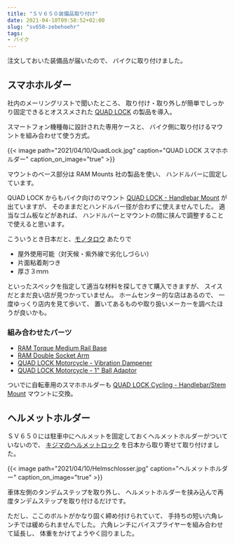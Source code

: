 ```yaml
---
title: "ＳＶ６５０装備品取り付け"
date: 2021-04-10T09:58:52+02:00
slug: "sv650-zebehoehr"
tags:
- バイク
---
```

注文しておいた装備品が届いたので、
バイクに取り付けました。

## スマホホルダー

社内のメーリングリストで聞いたところ、
取り付け・取り外しが簡単でしっかり固定できるとオススメされた [QUAD LOCK](https://www.quadlockcase.eu/) の製品を導入。

スマートフォン機種毎に設計された専用ケースと、
バイク側に取り付けるマウントを組み合わせて使う方式。

{{< image
    path="2021/04/10/QuadLock.jpg"
    caption="QUAD LOCK スマホホルダー"
    caption_on_image="true" >}}

マウントのベース部分は RAM Mounts 社の製品を使い、
ハンドルバーに固定しています。

QUAD LOCK からもバイク向けのマウント [QUAD LOCK - Handlebar Mount](https://www.quadlockcase.eu/collections/shop-mounts/products/motorcycle-mount?variant=40794347408) が出ていますが、
そのままだとハンドルバー径が合わずに使えませんでした。
適当なゴム板などがあれば、
ハンドルバーとマウントの間に挟んで調整することで使えると思います。

こういうとき日本だと、[モノタロウ](https://www.monotaro.com/) あたりで

* 屋外使用可能（対天候・紫外線で劣化しづらい）
* 片面粘着剤つき
* 厚さ３ｍｍ

といったスペックを指定して適当な材料を探してきて購入できますが、
スイスだとまだ良い店が見つかっていません。
ホームセンター的な店はあるので、
一度ゆっくり店内を見て歩いて、
置いてあるものや取り扱いメーカーを調べたほうが良いかも。

### 組み合わせたパーツ
* [RAM Torque Medium Rail Base](https://www.rammount.com/part/RAM-B-408-75-1U)
* [RAM Double Socket Arm](https://www.rammount.com/part/RAM-B-201U-A)
* [QUAD LOCK Motorcycle - Vibration Dampener](https://www.quadlockcase.eu/collections/accessories/products/vibration-dampener?variant=32835175874642)
* [QUAD LOCK Motorcycle - 1" Ball Adaptor](https://www.quadlockcase.eu/collections/shop-mounts/products/1-ball-adaptor-motorcycle?variant=12399881650285)

ついでに自転車用のスマホホルダーも [QUAD LOCK Cycling - Handlebar/Stem Mount](https://www.quadlockcase.eu/collections/shop-mounts/products/bike-mount?variant=262854443024) マウントに交換。

## ヘルメットホルダー

ＳＶ６５０には駐車中にヘルメットを固定しておくヘルメットホルダーがついていないので、
[キジマのヘルメットロック](https://www.kijima.info/sv650.html) を日本から取り寄せて取り付けました。

{{< image
    path="2021/04/10/Helmschlosser.jpg"
    caption="ヘルメットホルダー"
    caption_on_image="true" >}}

車体左側のタンデムステップを取り外し、
ヘルメットホルダーを挟み込んで再度タンデムステップを取り付けるだけです。

ただし、ここのボルトがかなり固く締め付けられていて、
手持ちの短い六角レンチでは緩められませんでした。
六角レンチにバイスプライヤーを組み合わせて延長し、
体重をかけてようやく回りました。
